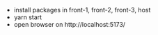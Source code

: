 - install packages in front-1, front-2, front-3, host
- yarn start
- open browser on http://localhost:5173/